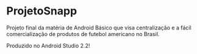 # ProjetoSnapp

Projeto final da matéria de Android Básico que visa centralização e a fácil comercialização de produtos de futebol americano no Brasil.

Produzido no Android Studio 2.2!
